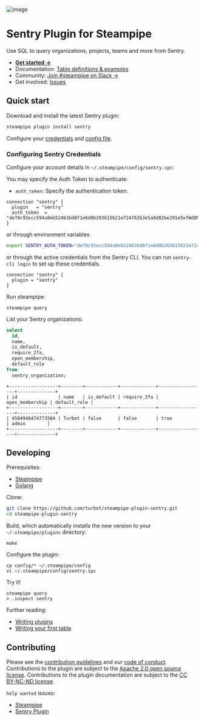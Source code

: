 ![image](https://hub.steampipe.io/images/plugins/turbot/sentry-social-graphic.png)

# Sentry Plugin for Steampipe

Use SQL to query organizations, projects, teams and more from Sentry.

- **[Get started →](https://hub.steampipe.io/plugins/turbot/sentry)**
- Documentation: [Table definitions & examples](https://hub.steampipe.io/plugins/turbot/sentry/tables)
- Community: [Join #steampipe on Slack →](https://turbot.com/community/join)
- Get involved: [Issues](https://github.com/turbot/steampipe-plugin-sentry/issues)

## Quick start

Download and install the latest Sentry plugin:

```bash
steampipe plugin install sentry
```

Configure your [credentials](https://hub.steampipe.io/plugins/turbot/sentry#credentials) and [config file](https://hub.steampipe.io/plugins/turbot/sentry#configuration).

### Configuring Sentry Credentials

Configure your account details in `~/.steampipe/config/sentry.spc`:

You may specify the Auth Token to authenticate:

- `auth_token`: Specify the authentication token.

```hcl
connection "sentry" {
  plugin   = "sentry"
  auth_token  = "de70c93ecc594a0eb52463bd8f1e6d0b203615621e724762b3e5a9d82be291e9xfWdDNqwZPngS"
}
```

or through environment variables

```sh
export SENTRY_AUTH_TOKEN="de70c93ecc594a0eb52463bd8f1e6d0b203615621e724762b3e5a9d82be291e9xfWdDNqwZPngS"
```

or through the active credentials from the Sentry CLI. You can run `sentry-cli login` to set up these credentials.

```hcl
connection "sentry" {
  plugin = "sentry"
}
```

Run steampipe:

```shell
steampipe query
```

List your Sentry organizations:

```sql
select
  id,
  name,
  is_default,
  require_2fa,
  open_membership,
  default_role
from
  sentry_organization;
```

```
+------------------+--------+------------+-------------+-----------------+--------------+
| id               | name   | is_default | require_2fa | open_membership | default_role |
+------------------+--------+------------+-------------+-----------------+--------------+
| 4504948474773504 | Turbot | false      | false       | true            | admin        |
+------------------+--------+------------+-------------+-----------------+--------------+
```

## Developing

Prerequisites:

- [Steampipe](https://steampipe.io/downloads)
- [Golang](https://golang.org/doc/install)

Clone:

```sh
git clone https://github.com/turbot/steampipe-plugin-sentry.git
cd steampipe-plugin-sentry
```

Build, which automatically installs the new version to your `~/.steampipe/plugins` directory:

```
make
```

Configure the plugin:

```
cp config/* ~/.steampipe/config
vi ~/.steampipe/config/sentry.spc
```

Try it!

```
steampipe query
> .inspect sentry
```

Further reading:

- [Writing plugins](https://steampipe.io/docs/develop/writing-plugins)
- [Writing your first table](https://steampipe.io/docs/develop/writing-your-first-table)

## Contributing

Please see the [contribution guidelines](https://github.com/turbot/steampipe/blob/main/CONTRIBUTING.md) and our [code of conduct](https://github.com/turbot/steampipe/blob/main/CODE_OF_CONDUCT.md). Contributions to the plugin are subject to the [Apache 2.0 open source license](https://github.com/turbot/steampipe-plugin-sentry/blob/main/LICENSE). Contributions to the plugin documentation are subject to the [CC BY-NC-ND license](https://github.com/turbot/steampipe-plugin-sentry/blob/main/docs/LICENSE).

`help wanted` issues:

- [Steampipe](https://github.com/turbot/steampipe/labels/help%20wanted)
- [Sentry Plugin](https://github.com/turbot/steampipe-plugin-sentry/labels/help%20wanted)
